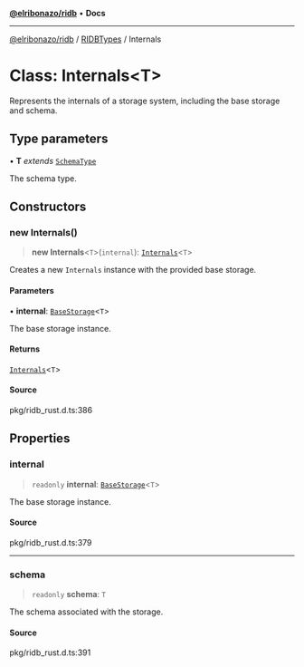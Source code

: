 [**@elribonazo/ridb**](../../../README.md) • **Docs**

***

[@elribonazo/ridb](../../../globals.md) / [RIDBTypes](../README.md) / Internals

# Class: Internals\<T\>

Represents the internals of a storage system, including the base storage and schema.

## Type parameters

• **T** *extends* [`SchemaType`](../type-aliases/SchemaType.md)

The schema type.

## Constructors

### new Internals()

> **new Internals**\<`T`\>(`internal`): [`Internals`](Internals.md)\<`T`\>

Creates a new `Internals` instance with the provided base storage.

#### Parameters

• **internal**: [`BaseStorage`](BaseStorage.md)\<`T`\>

The base storage instance.

#### Returns

[`Internals`](Internals.md)\<`T`\>

#### Source

pkg/ridb\_rust.d.ts:386

## Properties

### internal

> `readonly` **internal**: [`BaseStorage`](BaseStorage.md)\<`T`\>

The base storage instance.

#### Source

pkg/ridb\_rust.d.ts:379

***

### schema

> `readonly` **schema**: `T`

The schema associated with the storage.

#### Source

pkg/ridb\_rust.d.ts:391
